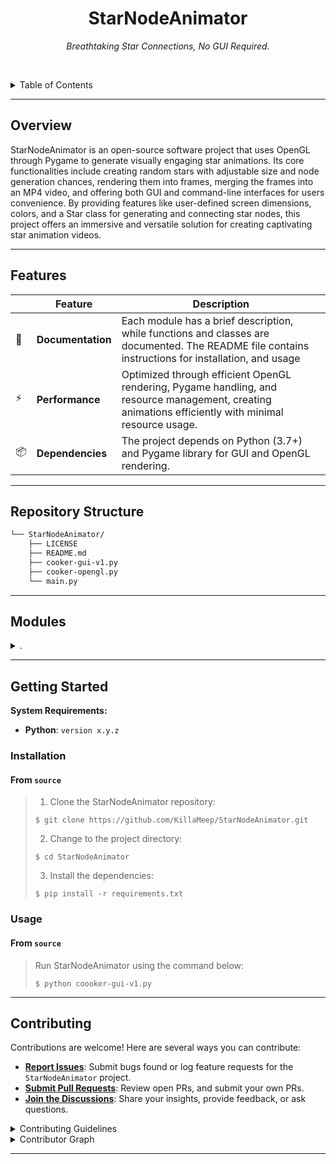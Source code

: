<p align="center">
    <h1 align="center">StarNodeAnimator</h1>
</p>
<p align="center">
    <em>Breathtaking Star Connections, No GUI Required.</em>
</p>

<br><!-- TABLE OF CONTENTS -->
<details>
  <summary>Table of Contents</summary><br>

- [ Overview](#overview)
- [ Features](#features)
- [ Repository Structure](#repository-structure)
- [ Modules](#modules)
- [ Getting Started](#getting-started)
  - [ Installation](#installation)
  - [ Usage](#usage)
- [ Contributing](#contributing)
</details>
<hr>

##  Overview

StarNodeAnimator is an open-source software project that uses OpenGL through Pygame to generate visually engaging star animations. Its core functionalities include creating random stars with adjustable size and node generation chances, rendering them into frames, merging the frames into an MP4 video, and offering both GUI and command-line interfaces for users convenience. By providing features like user-defined screen dimensions, colors, and a Star class for generating and connecting star nodes, this project offers an immersive and versatile solution for creating captivating star animation videos.

---

##  Features

|    |   Feature         | Description |
|----|-------------------|---------------------------------------------------------------|
| 📄 | **Documentation** | Each module has a brief description, while functions and classes are documented. The README file contains instructions for installation, and usage
| ⚡️  | **Performance**   | Optimized through efficient OpenGL rendering, Pygame handling, and resource management, creating animations efficiently with minimal resource usage. |
| 📦 | **Dependencies**  | The project depends on Python (3.7+) and Pygame library for GUI and OpenGL rendering. |

---

##  Repository Structure

```sh
└── StarNodeAnimator/
    ├── LICENSE
    ├── README.md
    ├── cooker-gui-v1.py
    ├── cooker-opengl.py
    └── main.py
```

---

##  Modules

<details closed><summary>.</summary>

| File                                                                                               | Summary                                                                                                                                                                                                                                                                                                                                                                                           |
| ---                                                                                                | ---                                                                                                                                                                                                                                                                                                                                                                                               |
| [cooker-opengl.py](https://github.com/KillaMeep/StarNodeAnimator.git/blob/master/cooker-opengl.py) | Create visually stunning star animations by running this script, cooker-opengl.py. It sets up an OpenGL environment using Pygame, generates random stars with variable sizes and nodes creation chances, renders stars, captures frames, saves them as PNGs, merges them into an MP4 video, and cleans up the frames directory. This is purely visual.                                              |
| [cooker-gui-v1.py](https://github.com/KillaMeep/StarNodeAnimator.git/blob/master/cooker-gui-v1.py) | Pygame initiates a graphical user interface, initializing screen dimensions and defining colors. Stars are created with random coordinates, sizes, speeds, and a chance to generate nodes. Connections form between qualifying star pairs. Animation frames are captured, saved, and compiled into an MP4 video..                                                                                  |
| [main.py](https://github.com/KillaMeep/StarNodeAnimator.git/blob/master/main.py)                   | Initiates an animation project, setting up Pygame environment with defined screen dimensions, colors, and a Star class for creating stars. Randomly generates 200 stars, moves them within the screen boundaries, and draws circles on the screen. Stars that meet a certain criterion create lines connecting them. The loop continually redraws the screen based on user events and frame rate. This is purely visual. This is a good example of the non-opengl animation loop. |

</details>

---

##  Getting Started

**System Requirements:**

* **Python**: `version x.y.z`

###  Installation

<h4>From <code>source</code></h4>

> 1. Clone the StarNodeAnimator repository:
>
> ```console
> $ git clone https://github.com/KillaMeep/StarNodeAnimator.git
> ```
>
> 2. Change to the project directory:
> ```console
> $ cd StarNodeAnimator
> ```
>
> 3. Install the dependencies:
> ```console
> $ pip install -r requirements.txt
> ```

###  Usage

<h4>From <code>source</code></h4>

> Run StarNodeAnimator using the command below:
> ```console
> $ python coooker-gui-v1.py
> ```

---

##  Contributing

Contributions are welcome! Here are several ways you can contribute:

- **[Report Issues](https://github.com/KillaMeep/StarNodeAnimator.git/issues)**: Submit bugs found or log feature requests for the `StarNodeAnimator` project.
- **[Submit Pull Requests](https://github.com/KillaMeep/StarNodeAnimator.git/blob/main/CONTRIBUTING.md)**: Review open PRs, and submit your own PRs.
- **[Join the Discussions](https://github.com/KillaMeep/StarNodeAnimator.git/discussions)**: Share your insights, provide feedback, or ask questions.

<details closed>
<summary>Contributing Guidelines</summary>

1. **Fork the Repository**: Start by forking the project repository to your github account.
2. **Clone Locally**: Clone the forked repository to your local machine using a git client.
   ```sh
   git clone https://github.com/KillaMeep/StarNodeAnimator.git
   ```
3. **Create a New Branch**: Always work on a new branch, giving it a descriptive name.
   ```sh
   git checkout -b new-feature-x
   ```
4. **Make Your Changes**: Develop and test your changes locally.
5. **Commit Your Changes**: Commit with a clear message describing your updates.
   ```sh
   git commit -m 'Implemented new feature x.'
   ```
6. **Push to github**: Push the changes to your forked repository.
   ```sh
   git push origin new-feature-x
   ```
7. **Submit a Pull Request**: Create a PR against the original project repository. Clearly describe the changes and their motivations.
8. **Review**: Once your PR is reviewed and approved, it will be merged into the main branch. Congratulations on your contribution!
</details>

<details closed>
<summary>Contributor Graph</summary>
<br>
<p align="center">
   <a href="https://github.com{/KillaMeep/StarNodeAnimator.git/}graphs/contributors">
      <img src="https://contrib.rocks/image?repo=KillaMeep/StarNodeAnimator.git">
   </a>
</p>
</details>

---
